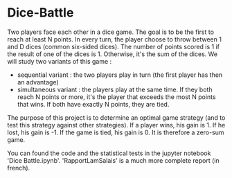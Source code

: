 # Dice-Battle
Two players face each other in a dice game. The goal is to be the first to reach at least N points. In every turn, the player choose to throw between 1 and D dices (common six-sided dices). The number of points scored is 1 if the result of one of the dices is 1. Otherwise, it's the sum of the dices. We will study two variants of this game :
- sequential variant : the two players play in turn (the first player has then an advantage)
- simultaneous variant : the players play at the same time. If they both reach N points or more, it's the player that exceeds the most N points that wins. If both have exactly N points, they are tied.

The purpose of this project is to determine an optimal game strategy (and to test this strategy against other strategies). If a player wins, his gain is 1. If he lost, his gain is -1. If the game is tied, his gain is 0. It is therefore a zero-sum game.

You can found the code and the statistical tests in the jupyter notebook 'Dice Battle.ipynb'.
'RapportLamSalais' is a much more complete report (in french).
